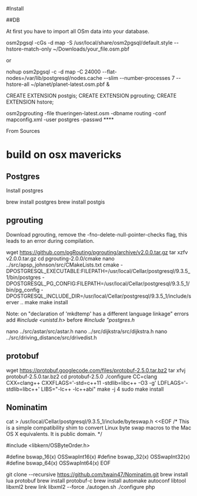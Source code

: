 #Install

##DB

At first you have to import all OSm data into your database.

  osm2pgsql -cGs -d map -S /usr/local/share/osm2pgsql/default.style --hstore-match-only ~/Downloads/your_file.osm.pbf

or

  nohup osm2pgsql -c -d map -C 24000 --flat-nodes=/var/lib/postgresql/nodes.cache --slim --number-processes 7 --hstore-all ~/planet/planet-latest.osm.pbf &


CREATE EXTENSION postgis;
CREATE EXTENSION pgrouting;
CREATE EXTENSION hstore;


osm2pgrouting -file thueringen-latest.osm  -dbname routing -conf mapconfig.xml -user postgres -passwd ****

From Sources

# build on osx mavericks
## Postgres
Install postgres

  brew install postgres
  brew install postgis

## pgrouting
Download pgrouting, remove the -fno-delete-null-pointer-checks flag, this
leads to an error during compilation.

  wget https://github.com/pgRouting/pgrouting/archive/v2.0.0.tar.gz
  tar xzfv v2.0.0.tar.gz
  cd pgrouting-2.0.0/cmake
  nano ../src/apsp_johnson/src/CMakeLists.txt
  cmake -DPOSTGRESQL_EXECUTABLE:FILEPATH=/usr/local/Cellar/postgresql/9.3.5_1/bin/postgres -DPOSTGRESQL_PG_CONFIG:FILEPATH=/usr/local/Cellar/postgresql/9.3.5_1/bin/pg_config -DPOSTGRESQL_INCLUDE_DIR=/usr/local/Cellar/postgresql/9.3.5_1/include/server ..
  make
  make install

Note: on "declaration of 'mkdtemp' has a different language linkage" errors add *#include <unistd.h>* before *#include "postgres.h*

  nano ../src/astar/src/astar.h
  nano ../src/dijkstra/src/dijkstra.h
  nano ../src/driving_distance/src/drivedist.h

## protobuf

  wget https://protobuf.googlecode.com/files/protobuf-2.5.0.tar.bz2
  tar xfvj protobuf-2.5.0.tar.bz2
  cd protobuf-2.5.0
  ./configure CC=clang CXX=clang++ CXXFLAGS='-std=c++11 -stdlib=libc++ -O3 -g' LDFLAGS='-stdlib=libc++' LIBS="-lc++ -lc++abi"
  make -j 4
  sudo make install

## Nominatim



  cat > /usr/local/Cellar/postgresql/9.3.5_1/include/byteswap.h <<EOF
  /*
  This is a simple compatibility shim to convert
  Linux byte swap macros to the Mac OS X equivalents.
  It is public domain.
  */

  #include <libkern/OSByteOrder.h>

  #define bswap_16(x) OSSwapInt16(x)
  #define bswap_32(x) OSSwapInt32(x)
  #define bswap_64(x) OSSwapInt64(x)
  EOF

  git clone --recursive https://github.com/twain47/Nominatim.git
  brew install lua protobuf
  brew install protobuf-c
  brew install automake autoconf libtool libxml2
  brew link libxml2 --force
  ./autogen.sh
  ./configure
  php 
